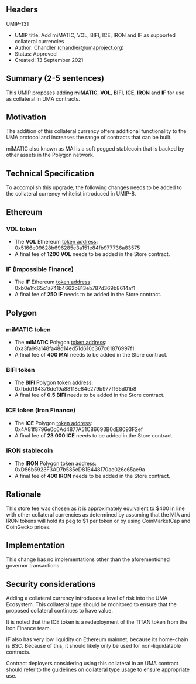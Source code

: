 ## Headers
UMIP-131

-   UMIP title: Add miMATIC, VOL, BIFI, ICE, IRON and IF as supported collateral currencies 
-   Author: Chandler (chandler@umaproject.org)
-   Status: Approved
-   Created: 13 September 2021


## Summary (2-5 sentences)

This UMIP proposes adding **miMATIC**, **VOL**, **BIFI**, **ICE**, **IRON** and **IF** for use as collateral in UMA contracts.

## Motivation

The addition of this collateral currency offers additional functionality to the UMA protocol and increases the range of contracts that can be built.

miMATIC also known as MAI is a soft pegged stablecoin that is backed by other assets in the Polygon network.

## Technical Specification

To accomplish this upgrade, the following changes needs to be added to the collateral currency whitelist introduced in UMIP-8.

## Ethereum
### VOL token
-   The **VOL** Ethereum [token address](https://etherscan.io/token/0x5166e09628b696285e3a151e84fb977736a83575): 0x5166e09628b696285e3a151e84fb977736a83575
- A final fee of **1200 VOL** needs to be added in the Store contract.

### IF (Impossible Finance)
 - The **IF** Ethereum [token address](https://etherscan.io/token/0xb0e1fc65c1a741b4662b813eb787d369b8614af1): 0xb0e1fc65c1a741b4662b813eb787d369b8614af1
 - A final fee of **250 IF** needs to be added in the Store contract.

## Polygon 
### miMATIC token
-   The **miMATIC** Polygon [token address](https://polygonscan.com/token/0xa3fa99a148fa48d14ed51d610c367c61876997f1): 0xa3fa99a148fa48d14ed51d610c367c61876997f1 
-   A final fee of **400 MAI** needs to be added in the Store contract.

### BIFI token
- The **BIFI** Polygon [token address](https://polygonscan.com/token/0xfbdd194376de19a88118e84e279b977f165d01b8): 0xfbdd194376de19a88118e84e279b977f165d01b8 
- A final fee of **0.5 BIFI** needs to be added in the Store contract.

### ICE token (Iron Finance)
- The **ICE** Polygon [token address](https://polygonscan.com/token/0x4A81f8796e0c6Ad4877A51C86693B0dE8093F2ef): 0x4A81f8796e0c6Ad4877A51C86693B0dE8093F2ef
-   A final fee of **23 000 ICE** needs to be added in the Store contract.

### IRON stablecoin
 - The **IRON** Polygon [token address](https://polygonscan.com/token/0xD86b5923F3AD7b585eD81B448170ae026c65ae9a): 0xD86b5923F3AD7b585eD81B448170ae026c65ae9a
 - A final fee of **400 IRON** needs to be added in the Store contract.

## Rationale

This store fee was chosen as it is approximately equivalent to $400 in line with other collateral currencies as determined by assuming that the MIA and IRON tokens will hold its peg to $1 per token or by using CoinMarketCap and CoinGecko prices. 

## Implementation


This change has no implementations other than the aforementioned governor transactions

## Security considerations

Adding a collateral currency introduces a level of risk into the UMA Ecosystem.  This collateral type should be monitored to ensure that the proposed collateral continues to have value.

It is noted that the ICE token is a redeployment of the TITAN token from the Iron Finance team.

IF also has very low liquidity on Ethereum mainnet, because its home-chain is BSC. Because of this, it should likely only be used for non-liquidatable contracts.

Contract deployers considering using this collateral in an UMA contract should refer to the [guidelines on collateral type usage](https://docs.umaproject.org/uma-tokenholders/guidence-on-collateral-currency-addition) to ensure appropriate use.


